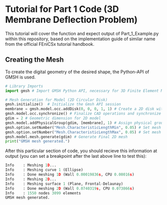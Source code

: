# Tutorial for Part 1 Code (3D Membrane Deflection Problem)

This tutorial will cover the function and expect output of Part_1_Example.py within this repository, based on the implementation guide of similar name from the official FEniCSx tutorial handbook.

## Creating the Mesh
To create the digital geometry of the desired shape, the Python-API of GMSH is used. 

``` python
# Library Imports
import gmsh # Import GMSH Python API, necessary for 3D Finite Element Mesh generation for loading into DOLFINx

# Mesh Generation for Model (2D Circular Disk)
gmsh.initialize()  # Initialize the Gmsh API session
membrane = gmsh.model.occ.addDisk(0, 0, 0, 1, 1) # Create a 2D disk with radius 1 centered at origin
gmsh.model.occ.synchronize() # Finalize CAD operations and synchronize the model
gdim = 2 # Geometric dimension for 2D model
gmsh.model.addPhysicalGroup(gdim, [membrane], 1) # Assign physical group for FEM tagging
gmsh.option.setNumber("Mesh.CharacteristicLengthMin", 0.05) # Set mesh resolution (min)
gmsh.option.setNumber("Mesh.CharacteristicLengthMax", 0.05) # Set mesh resolution (max)
gmsh.model.mesh.generate(gdim) # Generate Final 2D mesh
print("GMSH mesh generated.")
```

After this particular section of code, you should recieve this information at output (you can set a breakpoint after the last above line to test this):
``` python
Info    : Meshing 1D...
Info    : Meshing curve 1 (Ellipse)
Info    : Done meshing 1D (Wall 0.00019836s, CPU 0.00016s)
Info    : Meshing 2D...
Info    : Meshing surface 1 (Plane, Frontal-Delaunay)
Info    : Done meshing 2D (Wall 0.0740319s, CPU 0.073866s)
Info    : 1550 nodes 3099 elements
GMSH mesh generated.
```



